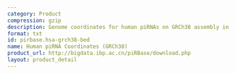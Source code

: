 ```yaml
---
category: Product
compression: gzip
description: Genome coordinates for human piRNAs on GRCh38 assembly in BED format
format: txt
id: pirbase.hsa-grch38-bed
name: Human piRNA Coordinates (GRCh38)
product_url: http://bigdata.ibp.ac.cn/piRBase/download.php
layout: product_detail
---
```

